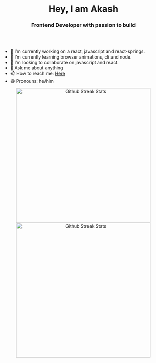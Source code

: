 <h1 align="center">Hey, I am Akash</h1>
<h3 align="center">Frontend Developer with passion to build</h3>

<br />
<br />

- 🔭 I’m currently working on a react, javascript and react-springs.
- 🌱 I’m currently learning browser animations, cli and node.
- 👯 I’m looking to collaborate on javascript and react.
- 💬 Ask me about anything
- 📫 How to reach me: [Here](mailto:akashdeep.samantra@protonmail.com)
- 😄 Pronouns: he/him

<!-- ![Akash's GitHub stats](https://github-readme-stats.vercel.app/api?username=akkssh&show_icons=true&theme=radical) -->

<p align="center">
  <img width="420px" src="https://github-readme-stats.vercel.app/api?username=akkssh&show_icons=true&theme=radical" alt="Github Streak Stats">
  <img width="420px" src="https://github-readme-streak-stats.herokuapp.com/?user=akkssh" alt="Github Streak Stats">
</p>
